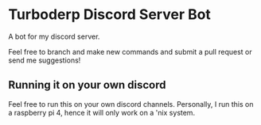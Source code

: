# Turboderp Discord Server Bot
A bot for my discord server.

Feel free to branch and make new commands and submit a pull request or send me suggestions!

## Running it on your own discord
Feel free to run this on your own discord channels.
Personally, I run this on a raspberry pi 4, hence it will only work on a 'nix system.